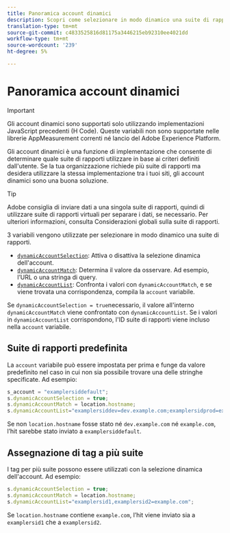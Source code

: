 ```yaml
---
title: Panoramica account dinamici
description: Scopri come selezionare in modo dinamico una suite di rapporti utilizzando il codice H.
translation-type: tm+mt
source-git-commit: c4833525816d81175a3446215eb92310ee4021dd
workflow-type: tm+mt
source-wordcount: '239'
ht-degree: 5%

---
```



# Panoramica account dinamici

>[!IMPORTANT]
>
>Gli account dinamici sono supportati solo utilizzando implementazioni JavaScript precedenti (H Code). Queste variabili non sono supportate nelle librerie AppMeasurement correnti né  lancio del Adobe Experience Platform.

Gli account dinamici è una funzione di implementazione che consente di determinare quale suite di rapporti utilizzare in base ai criteri definiti dall&#39;utente. Se la tua organizzazione richiede più suite di rapporti ma desidera utilizzare la stessa implementazione tra i tuoi siti, gli account dinamici sono una buona soluzione.

>[!TIP]
>
>Adobe consiglia di inviare dati a una singola suite di rapporti, quindi di utilizzare suite di rapporti virtuali per separare i dati, se necessario. Per ulteriori informazioni, consulta Considerazioni [](../../../prepare/global-rs.md) globali sulla suite di rapporti.

3 variabili vengono utilizzate per selezionare in modo dinamico una suite di rapporti.

* [`dynamicAccountSelection`](dynamicaccountselection.md): Attiva o disattiva la selezione dinamica dell&#39;account.
* [`dynamicAccountMatch`](dynamicaccountmatch.md): Determina il valore da osservare. Ad esempio, l’URL o una stringa di query.
* [`dynamicAccountList`](dynamicaccountlist.md): Confronta i valori con `dynamicAccountMatch`, e se viene trovata una corrispondenza, compila la `account` variabile.

Se `dynamicAccountSelection = true`necessario, il valore all&#39;interno `dynamicAccountMatch` viene confrontato con `dynamicAccountList`. Se i valori in `dynamicAccountList` corrispondono, l&#39;ID suite di rapporti viene incluso nella `account` variabile.

## Suite di rapporti predefinita

La `account` variabile può essere impostata per prima e funge da valore predefinito nel caso in cui non sia possibile trovare una delle stringhe specificate. Ad esempio:

```javascript
s_account = "examplersiddefault";
s.dynamicAccountSelection = true;
s.dynamicAccountMatch = location.hostname;
s.dynamicAccountList="examplersiddev=dev.example.com;examplersidprod=example.com";
```

Se non `location.hostname` fosse stato né `dev.example.com` né `example.com`, l’hit sarebbe stato inviato a `examplersiddefault`.

## Assegnazione di tag a più suite

I tag per più suite possono essere utilizzati con la selezione dinamica dell&#39;account. Ad esempio:

```js
s.dynamicAccountSelection = true;
s.dynamicAccountMatch = location.hostname;
s.dynamicAccountList="examplersid1,examplersid2=example.com";
```

Se `location.hostname` contiene `example.com`, l’hit viene inviato sia a `examplersid1` che a `examplersid2`.

